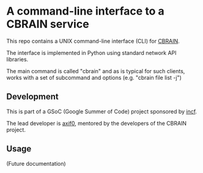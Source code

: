 
A command-line interface to a CBRAIN service
============================================

This repo contains a UNIX command-line interface (CLI) for [CBRAIN](https://github.com/aces/cbrain).

The interface is implemented in Python using standard network API libraries.

The main command is called "cbrain" and as is typical for such clients, works
with a set of subcommand and options (e.g. "cbrain file list -j")

Development
-----------

This is part of a GSoC (Google Summer of Code) project sponsored by [incf](https://www.incf.org/).

The lead developer is [axif0](https://github.com/axif0), mentored by the developers of the CBRAIN project.

Usage
-----

(Future documentation)
